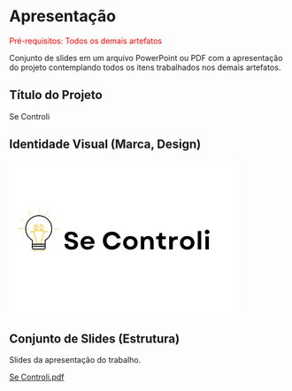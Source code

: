 # Apresentação

<span style="color:red">Pré-requisitos: Todos os demais artefatos</span>

Conjunto de slides em um arquivo PowerPoint ou PDF com a apresentação do projeto contemplando todos os itens trabalhados nos demais artefatos.

## Título do Projeto

Se Controli

## Identidade Visual (Marca, Design)

![Gráfico de Gantt](src/assets/logo.png)

## Conjunto de Slides (Estrutura)

Slides da apresentação do trabalho.

[Se Controli.pdf](https://github.com/juliaJCM/Trabalho/files/13629473/Se.Controli.pdf)
